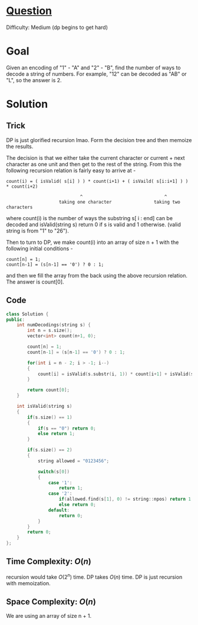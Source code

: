 # [Question](https://leetcode.com/problems/decode-ways/description/)
Difficulty: Medium (dp begins to get hard)
# Goal
Given an encoding of "1" - "A" and "2" - "B", find the number of ways to decode a string of numbers. For example, "12" can be decoded as "AB" or "L", so the answer is 2.
# Solution
## Trick
DP is just glorified recursion lmao. Form the decision tree and then memoize the results. 

The decision is that we either take the current character or current + next character as one unit and then get to the rest of the string. From this the following recursion relation is fairly easy to arrive at -   
```
count(i) = ( isValid( s[i] ) ) * count(i+1) + ( isVaild( s[i:i+1] ) ) * count(i+2)

                            ^                               ^
                    taking one character                taking two characters
```
where count(i) is the number of ways the substring s[ i : end] can be decoded and isValid(string s) return 0 if s is valid and 1 otherwise. (valid string is from "1" to "26").

Then to turn to DP, we make count(i) into an array of size n + 1 with the following initial conditions -
```
count[n] = 1;
count[n-1] = (s[n-1] == '0') ? 0 : 1;
```

and then we fill the array from the back using the above recursion relation. The answer is count[0].

## Code
```cpp
class Solution {
public:
    int numDecodings(string s) {
        int n = s.size();
        vector<int> count(n+1, 0);

        count[n] = 1;
        count[n-1] = (s[n-1] == '0') ? 0 : 1;

        for(int i = n - 2; i > -1; i--)
        {
            count[i] = isValid(s.substr(i, 1)) * count[i+1] + isValid(s.substr(i, 2)) * count[i+2];
        }

        return count[0];
    }

    int isValid(string s)
    {
        if(s.size() == 1)
        {
            if(s == "0") return 0;
            else return 1;
        }

        if(s.size() == 2)
        {
            string allowed = "0123456";

            switch(s[0])
            {
                case '1':
                    return 1;
                case '2':
                    if(allowed.find(s[1], 0) != string::npos) return 1;
                    else return 0;
                default:
                    return 0;
            }
        }
        return 0;
    }
};
```
## Time Complexity: $O(n)$
recursion would take $O(2^n)$ time. DP takes $O(n)$ time. DP is just recursion with memoization.

## Space Complexity: $O(n)$
We are using an array of size n + 1.
